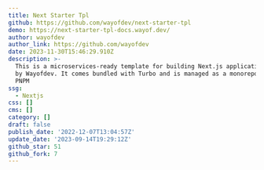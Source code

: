 ```yaml
---
title: Next Starter Tpl
github: https://github.com/wayofdev/next-starter-tpl
demo: https://next-starter-tpl-docs.wayof.dev/
author: wayofdev
author_link: https://github.com/wayofdev
date: 2023-11-30T15:46:29.910Z
description: >-
  This is a microservices-ready template for building Next.js applications, used
  by Wayofdev. It comes bundled with Turbo and is managed as a monorepo using
  PNPM
ssg:
  - Nextjs
css: []
cms: []
category: []
draft: false
publish_date: '2022-12-07T13:04:57Z'
update_date: '2023-09-14T19:29:12Z'
github_star: 51
github_fork: 7
---
```

